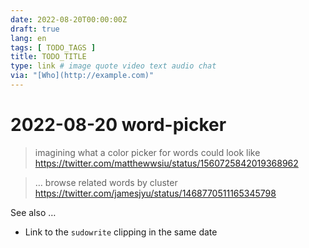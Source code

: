 ```yaml
---
date: 2022-08-20T00:00:00Z
draft: true
lang: en
tags: [ TODO_TAGS ]
title: TODO_TITLE
type: link # image quote video text audio chat
via: "[Who](http://example.com)"
---
```



# 2022-08-20 word-picker


> imagining what a color picker for words could look like
https://twitter.com/matthewwsiu/status/1560725842019368962

> … browse related words by cluster
https://twitter.com/jamesjyu/status/1468770511165345798

See also …
* Link to the `sudowrite` clipping in the same date

